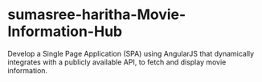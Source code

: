# sumasree-haritha-Movie-Information-Hub
Develop a Single Page Application (SPA) using AngularJS that dynamically integrates with a publicly available API, to fetch and display movie information.
